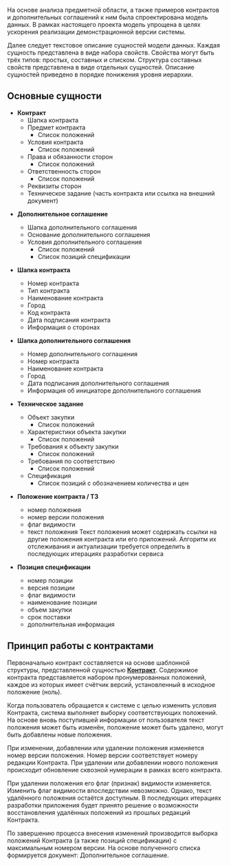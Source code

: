 
На основе анализа предметной области, а также примеров контрактов и дополнительных соглашений к ним была спроектирована модель данных. В рамках настоящего проекта модель упрощена в целях ускорения реализации демонстрационной версии системы.

Далее следует текстовое описание сущностей модели данных. Каждая сущность представлена в виде набора свойств. Свойства могут быть трёх типов: простых, составных и списком. Структура составных свойств представлена в виде отдельных сущностей. Описание сущностей приведено в порядке понижения уровня иерархии.

## Основные сущности

* <a id="contract"></a> **Контракт**
	- Шапка контракта
	- Предмет контракта
		- Список положений
	- Условия контракта
		- Список положений
	- Права и обязанности сторон
		- Список положений
	- Ответственность сторон
		- Список положений
	- Реквизиты сторон
	- Техническое задание (часть контракта или ссылка на внешний документ)

-  <a id="agreement"></a>**Дополнительное соглашение**
	- Шапка дополнительного соглашения
	- Основание дополнительного соглашения
	- Условия дополнительного соглашения
		- Список положений
		- Список позиций спецификации
	
	
- **Шапка контракта**
	- Номер контракта
	- Тип контракта
	- Наименование контракта
	- Город
	- Код контракта
	- Дата подписания контракта
	- Информация о сторонах

- **Шапка дополнительного соглашения**
	- Номер дополнительного соглашения
	- Номер контракта
	- Наименование контракта
	- Город
	- Дата подписания дополнительного соглашения
	- Информация об инициаторе дополнительного соглашения

- **Техническое задание**
	- Объект закупки
		- Список положений
	- Характеристики объекта закупки
		- Список положений
	- Требования к объекту закупки
		- Список положений
	- Требования по соответствию
		- Список положений
	- Спецификация
		- Список позиций с обозначением количества и цен
	
 - **Положение контракта / ТЗ** 
	 - номер положения
	 - номер версии положения
	 - флаг видимости
	 - текст положения
		Текст положения может содержать ссылки на другие положения контракта или его приложений. Алгоритм их отслеживания и актуализации требуется определить в последующих итерациях разработки сервиса

- **Позиция спецификации**
	- номер позиции
	- версия позиции
	- флаг видимости
	- наименование позиции
	- объем закупки
	- срок поставки
	- дополнительная информация


## Принцип работы с контрактами

Первоначально контракт составляется на основе шаблонной структуры, представленной сущностью [**Контракт**](#contract). Содержимое контракта представляется набором пронумерованных положений, каждое из которых имеет счётчик версий, установленный в исходное положение (ноль).

Когда пользователь обращается к системе с целью изменить условия Контракта, система выполняет выборку соответствующих положений. На основе вновь поступившей информации от пользователя текст положения может быть изменён, положение может быть удалено, могут быть добавлены новые положения. 

При изменении, добавлении или удалении положения изменяется номер версии положения. Номер версии соответствует номеру редакции Контракта. При удалении или добавлении нового положения происходит обновление сквозной нумерации в рамках всего контракта. 

При удалении положения его флаг (признак) видимости изменяется. Изменить флаг видимости впоследствии невозможно. Однако, текст удалённого положения остаётся доступным. В последующих итерациях разработки приложения будет принято решение о возможности восстановления удалённых положений из прошлых редакций Контракта.

По завершению процесса внесения изменений производится выборка положений Контракта (а также позиций спецификации) с максимальным номером версии. На основе полученного списка формируется документ: Дополнительное соглашение.